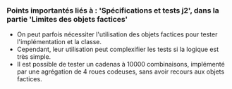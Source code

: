 ### Points importantés liés à : 'Spécifications et tests j2', dans la partie 'Limites des objets factices'

- On peut parfois nécessiter l'utilisation des objets factices pour tester l'implémentation et la classe.
- Cependant, leur utilisation peut complexifier les tests si la logique est très simple.
- Il est possible de tester un cadenas à 10000 combinaisons, implémenté par une agrégation de 4 roues codeuses, sans avoir recours aux objets factices.
